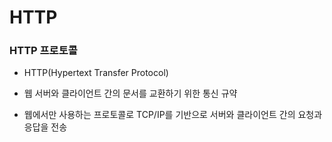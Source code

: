 HTTP
======

### HTTP 프로토콜

+ HTTP(Hypertext Transfer Protocol)

+ 웹 서버와 클라이언트 간의 문서를 교환하기 위한 통신 규약

+ 웹에서만 사용하는 프로토콜로 TCP/IP를 기반으로 서버와 클라이언트 간의 요청과 응답을 전송

